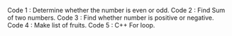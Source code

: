 Code 1 : Determine whether the number is even or odd.
Code 2 : Find Sum of two numbers.
Code 3 : Find whether number is positive or negative.
Code 4 : Make list of fruits.
Code 5 : C++ For loop.
